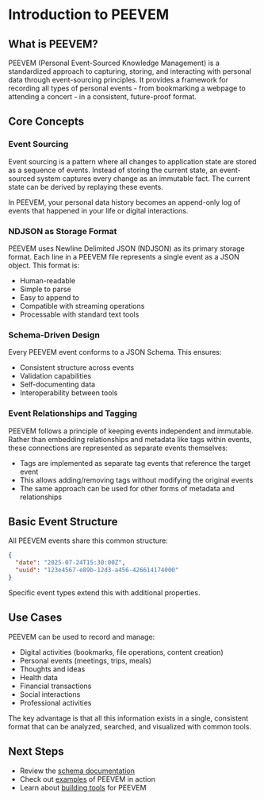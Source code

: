 # Introduction to PEEVEM

## What is PEEVEM?

PEEVEM (Personal Event-Sourced Knowledge Management) is a standardized approach to capturing, storing, and interacting with personal data through event-sourcing principles. It provides a framework for recording all types of personal events - from bookmarking a webpage to attending a concert - in a consistent, future-proof format.

## Core Concepts

### Event Sourcing

Event sourcing is a pattern where all changes to application state are stored as a sequence of events. Instead of storing the current state, an event-sourced system captures every change as an immutable fact. The current state can be derived by replaying these events.

In PEEVEM, your personal data history becomes an append-only log of events that happened in your life or digital interactions.

### NDJSON as Storage Format

PEEVEM uses Newline Delimited JSON (NDJSON) as its primary storage format. Each line in a PEEVEM file represents a single event as a JSON object. This format is:

- Human-readable
- Simple to parse
- Easy to append to
- Compatible with streaming operations
- Processable with standard text tools

### Schema-Driven Design

Every PEEVEM event conforms to a JSON Schema. This ensures:

- Consistent structure across events
- Validation capabilities
- Self-documenting data
- Interoperability between tools

### Event Relationships and Tagging

PEEVEM follows a principle of keeping events independent and immutable. Rather than embedding relationships and metadata like tags within events, these connections are represented as separate events themselves:

- Tags are implemented as separate tag events that reference the target event
- This allows adding/removing tags without modifying the original events
- The same approach can be used for other forms of metadata and relationships

## Basic Event Structure

All PEEVEM events share this common structure:

```json
{
  "date": "2025-07-24T15:30:00Z",
  "uuid": "123e4567-e89b-12d3-a456-426614174000"
}
```

Specific event types extend this with additional properties.

## Use Cases

PEEVEM can be used to record and manage:

- Digital activities (bookmarks, file operations, content creation)
- Personal events (meetings, trips, meals)
- Thoughts and ideas
- Health data
- Financial transactions
- Social interactions
- Professional activities

The key advantage is that all this information exists in a single, consistent format that can be analyzed, searched, and visualized with common tools.

## Next Steps

- Review the [schema documentation](../schemas/README.md)
- Check out [examples](../examples/README.md) of PEEVEM in action
- Learn about [building tools](tooling.md) for PEEVEM
